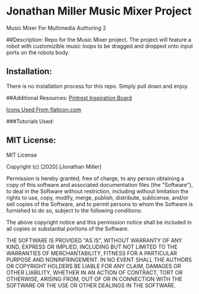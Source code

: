 # Jonathan Miller Music Mixer Project
 Music Mixer For Multimedia Authoring 2

##Description:
Repo for the Music Mixer project. The project will feature a robot with customizible music loops to be dragged and dropped onto input ports on the robots body. 

## Installation:
There is no installation process for this repo. Simply pull down and enjoy.

##Additional Resources:
[Pintrest Inspiration Board](https://www.pinterest.ca/jmillermedia/music-mixer-project/ 'Pintrest')

[Icons Used From flaticon.com](https://www.flaticon.com/ 'flaticon')

###Tutorials Used:

## MIT License:
MIT License

Copyright (c) [2020] [Jonathan Miller]

Permission is hereby granted, free of charge, to any person obtaining a copy
of this software and associated documentation files (the "Software"), to deal
in the Software without restriction, including without limitation the rights
to use, copy, modify, merge, publish, distribute, sublicense, and/or sell
copies of the Software, and to permit persons to whom the Software is
furnished to do so, subject to the following conditions:

The above copyright notice and this permission notice shall be included in all
copies or substantial portions of the Software.

THE SOFTWARE IS PROVIDED "AS IS", WITHOUT WARRANTY OF ANY KIND, EXPRESS OR
IMPLIED, INCLUDING BUT NOT LIMITED TO THE WARRANTIES OF MERCHANTABILITY,
FITNESS FOR A PARTICULAR PURPOSE AND NONINFRINGEMENT. IN NO EVENT SHALL THE
AUTHORS OR COPYRIGHT HOLDERS BE LIABLE FOR ANY CLAIM, DAMAGES OR OTHER
LIABILITY, WHETHER IN AN ACTION OF CONTRACT, TORT OR OTHERWISE, ARISING FROM,
OUT OF OR IN CONNECTION WITH THE SOFTWARE OR THE USE OR OTHER DEALINGS IN THE
SOFTWARE.